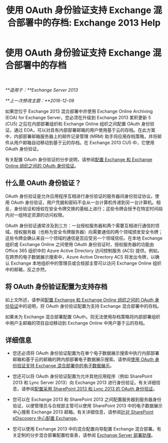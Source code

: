 ﻿---
title: '使用 OAuth 身份验证支持 Exchange 混合部署中的存档: Exchange 2013 Help'
TOCTitle: 使用 OAuth 身份验证支持 Exchange 混合部署中的存档
ms:assetid: deb882b1-1ae2-40f3-a71c-423fafe3d66a
ms:mtpsurl: https://technet.microsoft.com/zh-cn/library/Dn689104(v=EXCHG.150)
ms:contentKeyID: 62247384
ms.date: 01/11/2018
mtps_version: v=EXCHG.150
ms.translationtype: HT
---

# 使用 OAuth 身份验证支持 Exchange 混合部署中的存档

 

_**适用于：**Exchange Server 2013_

_**上一次修改主题：**2016-12-09_

如果您位于 Exchange 2013 混合部署中并使用 Exchange Online Archiving (EOA) for Exchange Server，您必须在升级到 Exchange 2013 累积更新 5 (CU5) 之后在内部部署组织和 Exchange Online 组织之间配置 OAuth 身份验证。通过 EOA，可以对具有内部部署邮箱的用户使用基于云的存档。在此方案中，内部部署邮箱服务器上的邮件记录管理 (MRM) 助手将应用存档策略，并将邮件从用户邮箱自动移动到基于云的存档。在 Exchange 2013 CU5 中，它使用 OAuth 身份验证。

有关配置 OAuth 身份验证的分步说明，请参阅[配置 Exchange 和 Exchange Online 组织之间的 OAuth 身份验证](configure-oauth-authentication-between-exchange-and-exchange-online-organizations-exchange-2013-help.md)。

## 什么是 OAuth 身份验证？

OAuth 身份验证是允许应用程序互相进行身份验证的服务器间身份验证协议。使用 OAuth 身份验证，用户凭据和密码不会从一台计算机传递到另一台计算机。相反，身份验证和授权在安全令牌交换的基础上进行；这些令牌会授予在特定时间段内对一组特定资源的访问权限。

OAuth 身份验证通常涉及到三方：一台授权服务器和两个需要互相进行通信的领域。授权服务器（也称为安全令牌服务器）向需要通信的两个领域颁发安全令牌；这些令牌会确认来自一个领域的通信是否应受另一个领域信任。在本地 Exchange 组织或 Exchange Online 之间使用 OAuth 身份验证时，授权服务器的功能由 Office 365 组织中的 Azure Active Directory 访问控制服务 (ACS) 提供。例如，在跨界的电子数据展示搜索中，Azure Active Directory ACS 将发出令牌，以确认 Exchange 本地组织中的管理员或合规部主管可以访问 Exchange Online 组织中的邮箱，反之亦然。

## 将 OAuth 身份验证配置为支持存档

如上文所述，请参阅[配置 Exchange 和 Exchange Online 组织之间的 OAuth 身份验证](configure-oauth-authentication-between-exchange-and-exchange-online-organizations-exchange-2013-help.md)中的说明，将 OAuth 身份验证配置为支持 Exchange 混合部署中的存档。

如果未为 Exchange 混合部署配置 OAuth，则无法使用存档策略将内部部署组织中用户主邮箱的项目自动移动到 Exchange Online 中用户基于云的存档。

## 详细信息

  - 您还必须将 OAuth 身份验证配置为在单个电子数据展示搜索中执行内部部署邮箱和基于云的邮箱的跨内部部署电子数据展示搜索。请参阅[使用 OAuth 身份验证支持 Exchange 混合部署中的电子数据展示](using-oauth-authentication-to-support-ediscovery-in-an-exchange-hybrid-deployment-exchange-2013-help.md)。

  - 您还可以将 OAuth 身份验证配置为允许其他应用程序（例如 SharePoint 2013 和 Lync Server 2013）向 Exchange 2013 进行身份验证。有关详细信息，请参阅[配置采用 SharePoint 2013 和 Lync 2013 的 OAuth 身份验证](configure-oauth-authentication-with-sharepoint-2013-and-lync-2013-exchange-2013-help.md)。

  - 您可以在 Exchange 2013 和 SharePoint 2013 之间配置服务器到服务器身份验证，以便管理员与合规部主管可以使用 SharePoint 2013 中的电子数据展示中心搜索 Exchange 2013 邮箱。有关详细信息，请参阅[针对 SharePoint eDiscovery 中心配置 Exchange](configure-exchange-for-sharepoint-ediscovery-center-exchange-2013-help.md)。

  - 您可以使用 Exchange 2013 中的混合配置向导配置 Exchange 混合部署。有关定制的分步混合部署配置检查表，请参阅 [Exchange Server 部署助理](https://go.microsoft.com/fwlink/p/?linkid=277105)。

